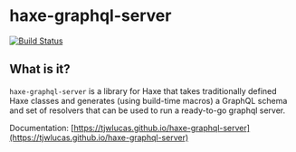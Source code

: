 # haxe-graphql-server

[![Build Status](https://ci.thomaslucas.co.uk/api/badges/tjwlucas/haxe-graphql-server/status.svg)](https://ci.thomaslucas.co.uk/tjwlucas/haxe-graphql-server)

## What is it?
`haxe-graphql-server` is a library for Haxe that takes traditionally defined Haxe classes and generates (using build-time macros) a GraphQL schema and set of resolvers that can be used to run a ready-to-go graphql server.

Documentation: [https://tjwlucas.github.io/haxe-graphql-server](https://tjwlucas.github.io/haxe-graphql-server)